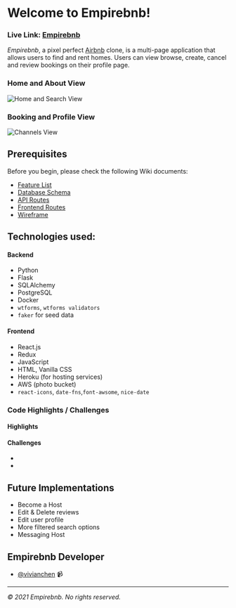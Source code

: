 # Welcome to Empirebnb!

### **Live Link: [Empirebnb](https://empirebnb.herokuapp.com/)**

_Empirebnb_, a pixel perfect [Airbnb](https://www.airbnb.com/) clone, is a multi-page application that allows users to find and rent homes. Users can view browse, create, cancel and review bookings on their profile page.

### Home and About View
![Home and Search View](react-app/public/home_about.gif)

### Booking and Profile View
![Channels View](react-app/public/channels.gif)

## Prerequisites

Before you begin, please check the following Wiki documents:
* [Feature List](https://github.com/QCHEN0407/EmpireBnB/wiki/MVP-Feature-List)
* [Database Schema](https://github.com/QCHEN0407/EmpireBnB/wiki/Database-Schema)
* [API Routes](https://github.com/QCHEN0407/EmpireBnB/wiki/API-Routes)
* [Frontend Routes](https://github.com/QCHEN0407/EmpireBnB/wiki/Frontend-Routes)
* [Wireframe](https://github.com/QCHEN0407/EmpireBnB/wiki/Wire-Frames)

## Technologies used:
#### Backend
* Python
* Flask
* SQLAlchemy
* PostgreSQL
* Docker
* `wtforms`, `wtforms validators`
* `faker` for seed data

#### Frontend
* React.js
* Redux
* JavaScript
* HTML, Vanilla CSS
* Heroku (for hosting services)
* AWS (photo bucket)
* `react-icons`, `date-fns`,`font-awsome`, `nice-date`

### Code Highlights / Challenges

#### Highlights 



#### Challenges
* 

* 

## Future Implementations 
- Become a Host
- Edit & Delete reviews
- Edit user profile
- More filtered search options
- Messaging Host

## Empirebnb Developer
- [@vivianchen](https://github.com/QCHEN0407) 📹

---
_© 2021 Empirebnb. No rights reserved._
